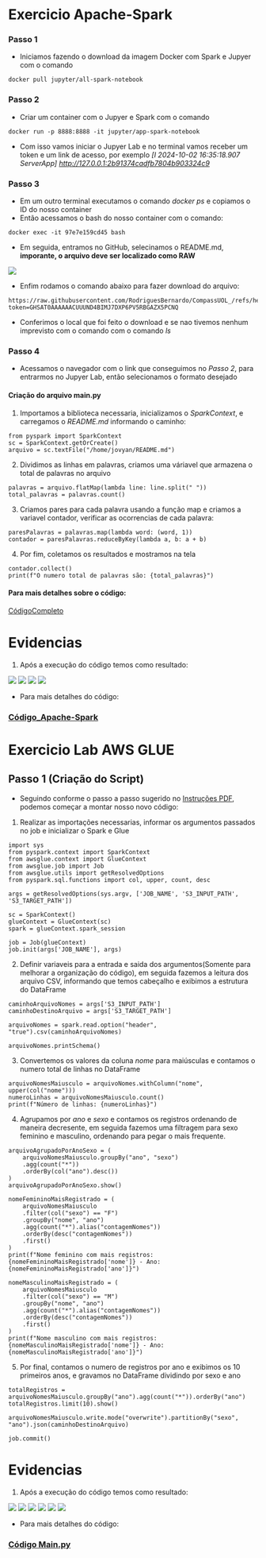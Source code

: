 # Exercicio Apache-Spark
### Passo 1
- Iniciamos fazendo o download da imagem Docker com Spark e Jupyer com o comando 
``` 
docker pull jupyter/all-spark-notebook 
```
### Passo 2
- Criar um container com o Jupyer e Spark com o comando 
```
docker run -p 8888:8888 -it jupyter/app-spark-notebook
```
- Com isso vamos iniciar o Jupyer Lab e no terminal vamos receber um token e um link de acesso, por exemplo
*[I 2024-10-02 16:35:18.907 ServerApp]     http://127.0.0.1:2b91374cadfb7804b903324c9*

### Passo 3 
- Em um outro terminal executamos o comando *docker ps* e copiamos o ID do nosso container
- Então acessamos o bash do nosso container com o comando:
```
docker exec -it 97e7e159cd45 bash   
```
- Em seguida, entramos no GitHub, selecinamos o README.md, **imporante, o arquivo deve ser localizado como RAW**
<img src="../evidencias/img/GitHUB_RAW.png">

- Enfim rodamos o comando abaixo para fazer download do arquivo: 
```
https://raw.githubusercontent.com/RodriguesBernardo/CompassUOL_/refs/heads/main/README.md?token=GHSAT0AAAAAACUUUND4BIMJ7DXP6PV5RBGAZX5PCNQ
``` 
- Conferimos o local que foi feito o download e se nao tivemos nenhum imprevisto com o comando com o comando *ls*

### Passo 4
- Acessamos o navegador com o link que conseguimos no *Passo 2*, para entrarmos no Jupyer Lab, então selecionamos o formato desejado

#### Criação do arquivo main.py
1. Importamos a biblioteca necessaria, inicializamos o *SparkContext*, e carregamos o *README.md* informando o caminho: 
```
from pyspark import SparkContext
sc = SparkContext.getOrCreate()
arquivo = sc.textFile("/home/jovyan/README.md")
```

2. Dividimos as linhas em palavras, criamos uma váriavel que armazena o total de palavras no arquivo
```
palavras = arquivo.flatMap(lambda line: line.split(" "))
total_palavras = palavras.count()
```
3. Criamos pares para cada palavra usando a função map e criamos a variavel contador, verificar as ocorrencias de cada palavra: 
```
paresPalavras = palavras.map(lambda word: (word, 1))
contador = paresPalavras.reduceByKey(lambda a, b: a + b)
```
4. Por fim, coletamos os resultados e mostramos na tela
```
contador.collect()
print(f"O numero total de palavras são: {total_palavras}")
```

#### Para mais detalhes sobre o código:
[CódigoCompleto](./Apache-Spark/main.ipynb)

# **Evidencias**
1. Após a execução do código temos como resultado: 
<img src="./img/Spark01.png">
<img src="./img/Spark02.png">
<img src="./img/Spark03.png">
<img src="./img/Spark04.png">

- Para mais detalhes do código: 
### [Código_Apache-Spark](../exercicios/Apache-Spark/main.ipynb)

# Exercicio Lab AWS GLUE

## Passo 1 (Criação do Script)
- Seguindo conforme o passo a passo sugerido no [Instruções PDF](./AWS_GLUE/glue-lab.pdf), podemos começar a montar nosso novo código: 
1. Realizar as importações necessarias, informar os argumentos passados no job e inicializar o Spark e Glue
```
import sys
from pyspark.context import SparkContext
from awsglue.context import GlueContext
from awsglue.job import Job
from awsglue.utils import getResolvedOptions
from pyspark.sql.functions import col, upper, count, desc

args = getResolvedOptions(sys.argv, ['JOB_NAME', 'S3_INPUT_PATH', 'S3_TARGET_PATH'])

sc = SparkContext()
glueContext = GlueContext(sc)
spark = glueContext.spark_session

job = Job(glueContext)
job.init(args['JOB_NAME'], args)
```

2. Definir variaveis para a entrada e saida dos argumentos(Somente para melhorar a organização do código), em seguida fazemos a leitura dos arquivo CSV, informando que temos cabeçalho e exibimos a estrutura do DataFrame
```
caminhoArquivoNomes = args['S3_INPUT_PATH']
caminhoDestinoArquivo = args['S3_TARGET_PATH']

arquivoNomes = spark.read.option("header", "true").csv(caminhoArquivoNomes)

arquivoNomes.printSchema()
```

3. Convertemos os valores da coluna *nome* para maiúsculas e contamos o numero total de linhas no DataFrame
```
arquivoNomesMaiusculo = arquivoNomes.withColumn("nome", upper(col("nome")))
numeroLinhas = arquivoNomesMaiusculo.count()
print(f"Número de linhas: {numeroLinhas}")
```

4. Agrupamos por *ano* e *sexo* e contamos os registros ordenando de maneira decresente, em seguida fazemos uma filtragem para sexo feminino e masculino, ordenando para pegar o mais frequente. 
```
arquivoAgrupadoPorAnoSexo = (
    arquivoNomesMaiusculo.groupBy("ano", "sexo")
    .agg(count("*"))
    .orderBy(col("ano").desc())
)
arquivoAgrupadoPorAnoSexo.show()

nomeFemininoMaisRegistrado = (
    arquivoNomesMaiusculo
    .filter(col("sexo") == "F")
    .groupBy("nome", "ano")
    .agg(count("*").alias("contagemNomes"))
    .orderBy(desc("contagemNomes"))
    .first()
)
print(f"Nome feminino com mais registros: {nomeFemininoMaisRegistrado['nome']} - Ano: {nomeFemininoMaisRegistrado['ano']}")

nomeMasculinoMaisRegistrado = (
    arquivoNomesMaiusculo
    .filter(col("sexo") == "M")
    .groupBy("nome", "ano")
    .agg(count("*").alias("contagemNomes"))
    .orderBy(desc("contagemNomes"))
    .first()
)
print(f"Nome masculino com mais registros: {nomeMasculinoMaisRegistrado['nome']} - Ano: {nomeMasculinoMaisRegistrado['ano']}")
```

5. Por final, contamos o numero de registros por ano e exibimos os 10 primeiros anos, e gravamos no DataFrame dividindo por sexo e ano
```
totalRegistros = arquivoNomesMaiusculo.groupBy("ano").agg(count("*")).orderBy("ano")
totalRegistros.limit(10).show()

arquivoNomesMaiusculo.write.mode("overwrite").partitionBy("sexo", "ano").json(caminhoDestinoArquivo)

job.commit()
```
# **Evidencias**
1. Após a execução do código temos como resultado: 
<img src="../evidencias/img/SucessoExecução.png">
<img src="../evidencias/img/bucket-passo1.png">
<img src="../evidencias/img/sexoFeminino.png">
<img src="../evidencias/img/sexoMasculino.png">
<img src="../evidencias/img/exemploArquivo.png">
<img src="../evidencias/img/AWS_GLUE(final).png">

- Para mais detalhes do código: 
### [Código Main.py](./AWS_GLUE/main.py)